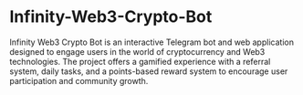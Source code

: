 # Infinity-Web3-Crypto-Bot
Infinity Web3 Crypto Bot is an interactive Telegram bot and web application designed to engage users in the world of cryptocurrency and Web3 technologies. The project offers a gamified experience with a referral system, daily tasks, and a points-based reward system to encourage user participation and community growth.
